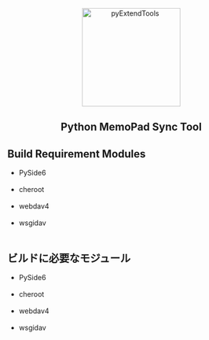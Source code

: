 <div align="center">
	<a href="https://github.com/CrossDarkrix/MemoPadSyncTool/">
	<img width="200px" height="200px" alt="pyExtendTools" src="https://raw.githubusercontent.com/CrossDarkrix//MemoPadSyncTool/master/Images/MemoSync.png"></a>
</div>

<h2 align="center">Python MemoPad Sync Tool</h2>

<div>
	<h2>Build Requirement Modules</h2>
	<ul>
		<li>PySide6</li><br>
		<li>cheroot<br></li><br>
		<li>webdav4</li><br>
		<li>wsgidav</li><br>
	</ul>
</div>

<div>
	<h2>ビルドに必要なモジュール</h2>
	<ul>
		<li>PySide6</li><br>
		<li>cheroot<br></li><br>
		<li>webdav4</li><br>
		<li>wsgidav</li><br>
	</ul>
</div>